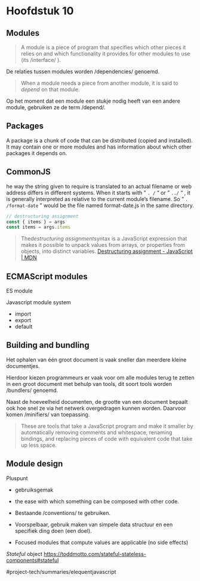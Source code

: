 # Hoofdstuk 10
## Modules
> A module is a piece of program that specifies which other pieces it relies on and which functionality it provides for other modules to use (its /interface/ ).

De relaties tussen modules worden /dependencies/ genoemd.

> When a module needs a piece from another module, it is said to _depend_ on that module.

Op het moment dat een module een stukje nodig heeft van een andere module, gebruiken ze de term /depend/.

## Packages
A package is a chunk of code that can be distributed (copied and installed). It may contain one or more modules and has information about which other packages it depends on.

## CommonJS
he way the string given to require is translated to an actual filename or web address differs in different systems. When it starts with ” `. /` “ or ” `../` “ , it is generally interpreted as relative to the current module’s filename. So ” `. /format-date` ” would be the file named format-date.js in the same directory.

```javascript
// destructuring assignment
const { items } = args
const items = args.items
```

> The*destructuring assignment*syntax is a JavaScript expression that makes it possible to unpack values from arrays, or properties from objects, into distinct variables.
[Destructuring assignment - JavaScript | MDN](https://developer.mozilla.org/en-US/docs/Web/JavaScript/Reference/Operators/Destructuring_assignment)

## ECMAScript modules
ES module

Javascript module system
* import
* export
* default

## Building and bundling
Het ophalen van één groot document is vaak sneller dan meerdere kleine documentjes.

Hierdoor kiezen programmeurs er vaak voor om alle modules terug te zetten in een groot document met behulp van tools, dit soort tools worden  /bundlers/ genoemd.

Naast de hoeveelheid documenten, de grootte van een document bepaalt ook hoe snel ze via het netwerk overgedragen kunnen worden. Daarvoor komen /minifiers/ van toepassing.

> These are tools that take a JavaScript program and make it smaller by automatically removing comments and whitespace, renaming bindings, and replacing pieces of code with equivalent code that take up less space.

## Module design
Pluspunt
* gebruiksgemak
* the ease with which something can be composed with other code.

* Bestaande /conventions/ te gebruiken.
* Voorspelbaar, gebruik maken van simpele data structuur en een specifiek ding doen (een doel).
* Focused modules that compute values are applicable (no side effects)

_Stateful_ object
https://toddmotto.com/stateful-stateless-components#stateful

#project-tech/summaries/elequentjavascript